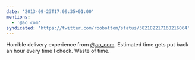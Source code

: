 ```yaml
---
date: '2013-09-23T17:09:35+01:00'
mentions:
  - '@ao_com'
syndicated: 'https://twitter.com/roobottom/status/382182217168216064'
---
```

Horrible delivery experience from [@ao_com](https://twitter.com/@ao_com). Estimated time gets put back an hour every time I check. Waste of time.
